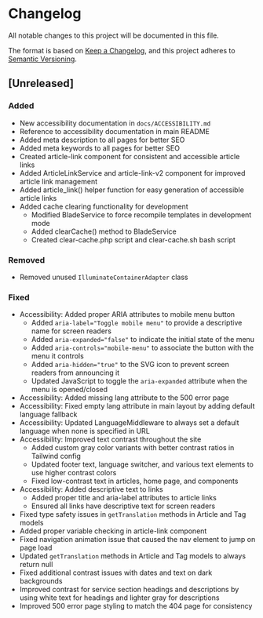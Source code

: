 # Changelog

All notable changes to this project will be documented in this file.

The format is based on [Keep a Changelog](https://keepachangelog.com/en/1.0.0/),
and this project adheres to [Semantic Versioning](https://semver.org/spec/v2.0.0.html).

## [Unreleased]

### Added
- New accessibility documentation in `docs/ACCESSIBILITY.md`
- Reference to accessibility documentation in main README
- Added meta description to all pages for better SEO
- Added meta keywords to all pages for better SEO
- Created article-link component for consistent and accessible article links
- Added ArticleLinkService and article-link-v2 component for improved article link management
- Added article_link() helper function for easy generation of accessible article links
- Added cache clearing functionality for development
  - Modified BladeService to force recompile templates in development mode
  - Added clearCache() method to BladeService
  - Created clear-cache.php script and clear-cache.sh bash script

### Removed
- Removed unused `IlluminateContainerAdapter` class

### Fixed
- Accessibility: Added proper ARIA attributes to mobile menu button
  - Added `aria-label="Toggle mobile menu"` to provide a descriptive name for screen readers
  - Added `aria-expanded="false"` to indicate the initial state of the menu
  - Added `aria-controls="mobile-menu"` to associate the button with the menu it controls
  - Added `aria-hidden="true"` to the SVG icon to prevent screen readers from announcing it
  - Updated JavaScript to toggle the `aria-expanded` attribute when the menu is opened/closed
- Accessibility: Added missing lang attribute to the 500 error page
- Accessibility: Fixed empty lang attribute in main layout by adding default language fallback
- Accessibility: Updated LanguageMiddleware to always set a default language when none is specified in URL
- Accessibility: Improved text contrast throughout the site
  - Added custom gray color variants with better contrast ratios in Tailwind config
  - Updated footer text, language switcher, and various text elements to use higher contrast colors
  - Fixed low-contrast text in articles, home page, and components
- Accessibility: Added descriptive text to links
  - Added proper title and aria-label attributes to article links
  - Ensured all links have descriptive text for screen readers
- Fixed type safety issues in `getTranslation` methods in Article and Tag models
- Added proper variable checking in article-link component
- Fixed navigation animation issue that caused the nav element to jump on page load
- Updated `getTranslation` methods in Article and Tag models to always return null
- Fixed additional contrast issues with dates and text on dark backgrounds
- Improved contrast for service section headings and descriptions by using white text for headings and lighter gray for descriptions
- Improved 500 error page styling to match the 404 page for consistency
